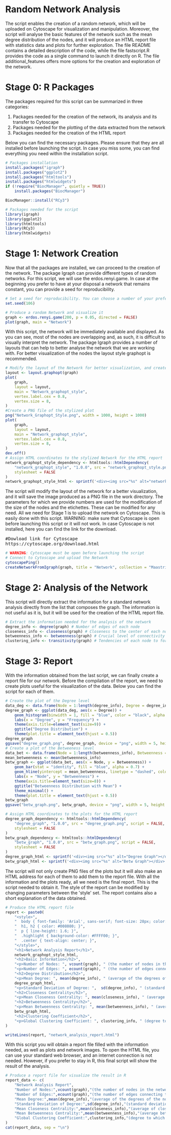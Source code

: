 # Random Network Analysis
The script enables the creation of a random network, which will be uploaded on Cytoscape for visualization and manipulation. Moreover, the script will analyse the basic features of the network such as the mean degree distribution of the nodes, and it will produce an HTML report file with statistics data and plots for further exploration. The file README contains a detailed description of the code, while the file fastscript.R provides the code as a single command to launch it directly on R. The file additional_features offers more options for the creation and exploration of the network.

# Stage 0: R Packages
The packages required for this script can be summarized in three categories:

1) Packages needed for the creation of the network, its analysis and its transfer to Cytoscape
2) Packages needed for the plotting of the data extracted from the network
3) Packages needed for the creation of the HTML report

Below you can find the necessary packages. Please ensure that they are all installed before launching the script. In case you miss some, you can find everything you need within the installation script.

```R
# Packages installation
install.packages("igraph")
install.packages("ggplot2")
install.packages("htmltools")
install.packages("htmlwidgets")
if (!require("BiocManager", quietly = TRUE))
    install.packages("BiocManager")

BiocManager::install("RCy3")
```
```R
# Packages needed for the script
library(igraph)
library(ggplot2)
library(htmltools)
library(RCy3)
library(htmlwidgets)
```

# Stage 1: Network Creation
Now that all the packages are installed, we can proceed to the creation of the network. The package Igraph can provide different types of random networks. For this script, we will use the erdos.renyi.game. In case at the beginning you prefer to have at your disposal a network that remains constant, you can provide a seed for reproducibility.
```R
# Set a seed for reproducibility. You can choose a number of your preference
set.seed(106)
```
```R
# Produce a random Network and visualize it
graph <- erdos.renyi.game(200, p = 0.05, directed = FALSE)
plot(graph, main = "Network")
```

With this script, the network will be immediately available and displayed. As you can see, most of the nodes are overlapping and, as such,  it is difficult to visually interpret the network. The package Igraph provides a number of layouts that can help to better analyse the network that we are working with. For better visualization of the nodes the layout style graphopt is recommended.

```R
# Modify the layout of the Network for better visualization, and create a PNG file
layout <- layout.graphopt(graph)
plot(
    graph,
    layout = layout,
    main = "Network_graphopt_style",
    vertex.label.cex = 0.8,
    vertex.size = 8,
)
#Create a PNG file of the stylized plot
png("Network_Graphopt_Style.png", width = 1000, height = 1000)
plot(
    graph,
    layout = layout,
    main = "Network_graphopt_style",
    vertex.label.cex = 0.8,
    vertex.size = 8,
)
dev.off()
# Assign HTML coordinates to the stylized Network for the HTML report
network_graphopt_style_dependency <- htmltools::htmlDependency(
    "network_graphopt_style", "1.0.0", src = "network_graphopt_style.png", script = FALSE,
    stylesheet = FALSE
)
network_graphopt_style_html <- sprintf('<div><img src="%s" alt="network graphopt style"></div>', network_graphopt_style_dependency$src)
```
The script will modify the layout of the network for a better visualization, and it will save the image produced as a PNG file in the work directory. The parameters for which we provide numbers are used for the modification of the size of the nodes and the etichettes. These can be modified for any need. All we need for Stage 1 is to upload the network on Cytoscape. This is easily done with this script. WARNING: make sure that Cytoscape is open before launching this script or it will not work. In case Cytoscape is not installed, here you can find the link for the download.

<pre>
#Dowload link for Cytoscape
https://cytoscape.org/download.html
</pre>

```R
# WARNING: Cytoscape must be open before launching the script
# Connect to Cytoscape and upload the Network
cytoscapePing()
createNetworkFromIgraph(graph, title = "Network", collection = "Maastricht_Assignment")
```

# Stage 2: Analysis of the Network
This script will directly extract the information for a standard network analysis directly from the list that composes the graph. The information is not useful as it is, but it will be used for the creation of the HTML report file.

```R
# Extract the information needed for the analysis of the network
degree_info <- degree(graph) # Number of edges of each node
closeness_info <- closeness(graph) # Closeness to the center of each node
betweenness_info <- betweenness(graph) # Crucial level of connectivity between nodes 
clustering_info <- transitivity(graph) # Tendencies of each node to form a group
```

# Stage 3: Report
With the information obtained from the last script, we can finally create a report file for our network. Before the compilation of the report, we need to create plots useful for the visualization of the data. Below you can find the script for each of them.

```R
# Create the plot of the Degree level
data_deg <- data.frame(Node = 1:length(degree_info), Degree = degree_info)
degree_graph <- ggplot(data_deg, aes(x = Degree)) +
    geom_histogram(binwidth = 1, fill = "blue", color = "black", alpha = 0.7) +
    labs(x = "Degree", y = "Frequency") +
    theme(axis.title=element_text(size=9)) +
    ggtitle("Degree Distribution") +
    theme(plot.title = element_text(hjust = 0.5))
degree_graph  
ggsave("degree_graph.png", degree_graph, device = "png", width = 5, height = 3)
# Create a plot of the Betweeness level
data_bet <- data.frame(Node = 1:length(betweenness_info), Betweenness = betweenness_info)
mean_betweenness <- mean(betweenness_info)
betw_graph <- ggplot(data_bet, aes(x = Node, y = Betweenness)) +
    geom_bar(stat = "identity", fill = "blue", alpha = 0.7) +
    geom_hline(yintercept = mean_betweenness, linetype = "dashed", color = "red", size = 1) +
    labs(x = "Node", y = "Betweenness") +
    theme(axis.title=element_text(size=8)) +
    ggtitle("Betweenness Distribution with Mean") +
    theme_minimal() +
    theme(plot.title = element_text(hjust = 0.5))
betw_graph
ggsave("betw_graph.png", betw_graph, device = "png", width = 5, height = 3)

# Assign HTML coordinates to the plots for the HTML report
degree_graph_dependency <- htmltools::htmlDependency(
    "degree_graph", "1.0.0", src = "degree_graph.png", script = FALSE,
    stylesheet = FALSE
)
betw_graph_dependency <- htmltools::htmlDependency(
    "betw_graph", "1.0.0", src = "betw_graph.png", script = FALSE,
    stylesheet = FALSE
)
degree_graph_html <- sprintf('<div><img src="%s" alt="Degree Graph"></div>', degree_graph_dependency$src)
betw_graph_html <- sprintf('<div><img src="%s" alt="Betw Graph"></div>', betw_graph_dependency$src)

```

The script will not only create PNG files of the plots but it will also make an HTML address for each of them to add them to the report file. With all the information and the plots ready, all we need is the final report. This is the script needed to obtain it. The style of the report can be modified by changing parameters between the 'style' set. The report contains also a short explanation of the data obtained.
```R
# Produce the HTML report file
report <- paste0(
    "<style>",
    "  body { font-family: 'Arial', sans-serif; font-size: 28px; color: #333; }",
    "  h1, h2 { color: #008080; }",
    "  p { line-height: 1.6; }",
    "  .highlight { background-color: #FFFF00; }",
    "  .center { text-align: center; }",
    "</style>",
    "<h1>Network Analysis Report</h1>",
    network_graphopt_style_html,
    "<h2>Basic Information</h2>",
    "<p>Number of Nodes: ", vcount(graph), " (the number of nodes in the network.)</p>",
    "<p>Number of Edges: ", ecount(graph), " (the number of edges connecting the nodes in the network.)</p>",
    "<h2>Degree Distribution</h2>",
    "<p>Mean Degree: ", mean(degree_info), " (average of the degrees of the nodes in the graph. High values = more connected network.)</p>",
    degree_graph_html,
    "<p>Standard Deviation of Degree: ",  sd(degree_info), " (standard deviation of node degrees. High values = heterogeneity in the degree distribution.)</p>",
    "<h2>Closeness Centrality</h2>",
    "<p>Mean Closeness Centrality: ", mean(closeness_info), " (average of closeness centrality values across all nodes. High values = nodes in the network are closer to each other in terms of the shortest path length.)</p>",
    "<h2>Betweenness Centrality</h2>",
    "<p>Mean Betweenness Centrality: ", mean(betweenness_info), " (average betweenness centrality across all nodes in the graph. High values = nodes in the network have a more crucial role in connecting different parts.)</p>",
    betw_graph_html,
    "<h2>Clustering Coefficient</h2>",
    "<p>Global Clustering Coefficient: ", clustering_info, " (degree to which nodes in a graph tend to cluster together. High values = higher tendency for nodes in the network to form clusters or groups)</p>"
)

writeLines(report, "network_analysis_report.html")
```
With this script you will obtain a report file filled with the information needed, as well as plots and network images. To open the HTML file, you can use your standard web browser, and an internet connection is not needed. However, if you prefer to stay in R, this final script will show the result of the analysis.

```R
# Produce a report file for visualize the result in R
report_data <- c(
    "Network Analysis Report",
    "Number of Nodes:",vcount(graph),"(the number of nodes in the network.)",
    "Number of Edges:",ecount(graph),"(the number of edges connecting the nodes in the network.)",
    "Mean Degree:",mean(degree_info),"(average of the degrees of the nodes in the graph. High values = more connected network)",
    "Standard Deviation of Degree:",sd(degree_info),"(standard deviation of node degrees. High values = heterogeneity in the degree distribution.)",
    "Mean Closeness Centrality:",mean(closeness_info),"(average of closeness centrality values across all nodes. High values = nodes in the network are closer to each other in terms of the shortest path length.)",
    "Mean Betweenness Centrality:",mean(betweenness_info),"(average betweenness centrality across all nodes in the graph. High values = nodes in the network have a more crucial role in connecting different parts.)",
    "Global Clustering Coefficient:",clustering_info,"(degree to which nodes in a graph tend to cluster together. High values = higher tendency for nodes in the network to form clusters or groups)"
)
cat(report_data, sep = "\n")

```

